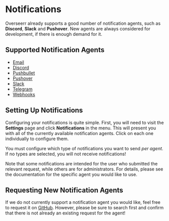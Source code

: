 # Notifications

Overseerr already supports a good number of notification agents, such as **Discord**, **Slack** and **Pushover**. New agents are always considered for development, if there is enough demand for it.

## Supported Notification Agents

- [Email](./email.md)
- [Discord](./discord.md)
- [Pushbullet](./pushbullet.md)
- [Pushover](./pushover.md)
- [Slack](./slack.md)
- [Telegram](./telegram.md)
- [Webhooks](./webhooks.md)

## Setting Up Notifications

Configuring your notifications is quite simple. First, you will need to visit the **Settings** page and click **Notifications** in the menu. This will present you with all of the currently available notification agents. Click on each one individually to configure them.

You must configure which type of notifications you want to send _per agent_. If no types are selected, you will not receive notifications!

Note that some notifications are intended for the user who submitted the relevant request, while others are for administrators. For details, please see the documentation for the specific agent you would like to use.

## Requesting New Notification Agents

If we do not currently support a notification agent you would like, feel free to request it on [GitHub](https://github.com/sct/overseerr/issues). However, please be sure to search first and confirm that there is not already an existing request for the agent!
